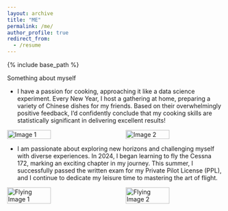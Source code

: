 ```yaml
---
layout: archive
title: "ME"
permalink: /me/
author_profile: true
redirect_from:
  - /resume
---
```


{% include base_path %}

Something about myself
* I have a passion for cooking, approaching it like a data science experiment. Every New Year, I host a gathering at home, preparing a variety of Chinese dishes for my friends. Based on their overwhelmingly positive feedback, I’d confidently conclude that my cooking skills are statistically significant in delivering excellent results!

<div style="display: flex; justify-content: space-between; align-items: center;">
  <img src="https://github.com/user-attachments/assets/c6d97b9f-a4c4-47a4-9b6b-aad94a0c186d" alt="Image 1" style="width: 45%; height: auto; margin-right: 1%;" />
  <img src="https://github.com/user-attachments/assets/85936c7b-529e-4ffe-b0b8-0d611f6b61e3" alt="Image 2" style="width: 45%; height: auto;" />
</div>


* I am passionate about exploring new horizons and challenging myself with diverse experiences. In 2024, I began learning to fly the Cessna 172, marking an exciting chapter in my journey. This summer, I successfully passed the written exam for my Private Pilot License (PPL), and I continue to dedicate my leisure time to mastering the art of flight.

<div style="display: flex; justify-content: space-between; align-items: center;">
  <img src="https://github.com/user-attachments/assets/2f3f29f3-dbae-4e79-aea7-a8c44a784e10" alt="Flying Image 1" style="width: 45%; height: auto; margin-right: 1%;" />
  <img src="https://github.com/user-attachments/assets/9d56f0ac-129c-43ea-b887-c736a8f6b52a" alt="Flying Image 2" style="width: 45%; height: auto;" />
</div>
